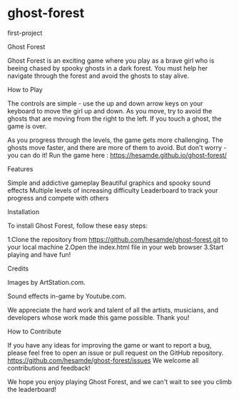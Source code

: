 # ghost-forest

first-project

Ghost Forest

Ghost Forest is an exciting game where you play as a brave girl who is beeing chased by spooky ghosts in a dark forest. You must help her navigate through the forest and avoid the ghosts to stay alive.

How to Play

The controls are simple - use the up and down arrow keys on your keyboard to move the girl up and down. As you move, try to avoid the ghosts that are moving from the right to the left. If you touch a ghost, the game is over.

As you progress through the levels, the game gets more challenging. The ghosts move faster, and there are more of them to avoid. But don't worry - you can do it!
Run the game here : https://hesamde.github.io/ghost-forest/

Features

Simple and addictive gameplay
Beautiful graphics and spooky sound effects
Multiple levels of increasing difficulty
Leaderboard to track your progress and compete with others

Installation

To install Ghost Forest, follow these easy steps:

1.Clone the repository from https://github.com/hesamde/ghost-forest.git to your local machine
2.Open the index.html file in your web browser
3.Start playing and have fun!

Credits

Images by ArtStation.com.

Sound effects in-game by Youtube.com.

We appreciate the hard work and talent of all the artists, musicians, and developers whose work made this game possible. Thank you!

How to Contribute

If you have any ideas for improving the game or want to report a bug, please feel free to open an issue or pull request on the GitHub repository.
https://github.com/hesamde/ghost-forest/issues
We welcome all contributions and feedback!

We hope you enjoy playing Ghost Forest, and we can't wait to see you climb the leaderboard!
